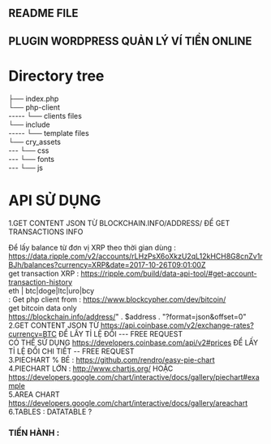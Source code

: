 ## README FILE ##

## PLUGIN WORDPRESS QUẢN LÝ VÍ TIỀN ONLINE ##

# Directory tree #
├── index.php <br />
└── php-client <br />
-----   └── clients files <br />
└── include <br />
-----   └── template files <br />
└── cry_assets <br />
---    └── css <br />
---    └── fonts <br />
---    └── js <br />

# API SỬ DỤNG #
1.GET CONTENT JSON TỪ BLOCKCHAIN.INFO/ADDRESS/ ĐỂ GET TRANSACTIONS INFO <br />


  Để lấy balance từ đơn vị XRP theo thời gian dùng :<br/>
  https://data.ripple.com/v2/accounts/rLHzPsX6oXkzU2qL12kHCH8G8cnZv1rBJh/balances?currency=XRP&date=2017-10-26T09:01:00Z <br/>
  get transaction XRP :  https://ripple.com/build/data-api-tool/#get-account-transaction-history <br/>
   eth | btc|doge|ltc|uro|bcy <br/>:
  Get php client from :   https://www.blockcypher.com/dev/bitcoin/  <br/>
  get bitcoin data only <br />
  https://blockchain.info/address/" . $address . "?format=json&offset=0" <br />
2.GET CONTENT JSON TỪ https://api.coinbase.com/v2/exchange-rates?currency=BTC  ĐỂ LẤY TỈ LỆ ĐỔI --- FREE REQUEST <br />
CÓ THỂ SỬ DỤNG https://developers.coinbase.com/api/v2#prices ĐỂ LẤY TỈ LỆ ĐỔI CHI TIẾT -- FREE REQUEST <br />
3.PIECHART % BÉ : https://github.com/rendro/easy-pie-chart <br />
4.PIECHART LỚN : http://www.chartjs.org/  HOẶC https://developers.google.com/chart/interactive/docs/gallery/piechart#example <br />
5.AREA CHART https://developers.google.com/chart/interactive/docs/gallery/areachart <br />
6.TABLES : DATATABLE ? <br />
### TIẾN HÀNH :   ###

